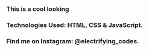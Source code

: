 ### This is a cool looking

### Technologies Used: HTML, CSS & JavaScript.

### Find me on Instagram: @electrifying_codes.